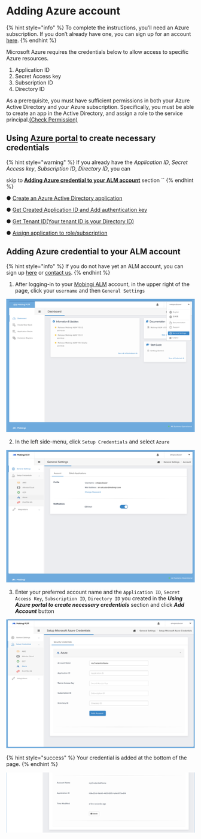 # Adding Azure account

{% hint style="info" %}
To complete the instructions, you’ll need an Azure subscription. If you don’t already have one, you can sign up for an account [here](https://azure.microsoft.com/ja-jp/).
{% endhint %}

Microsoft Azure requires the credentials below to allow access to specific Azure resources.

1. Application ID
2. Secret Access key
3. Subscription ID
4. Directory ID

As a prerequisite, you must have sufficient permissions in both your Azure Active Directory and your Azure subscription. Specifically, you must be able to create an app in the Active Directory, and assign a role to the service principal.[\(Check Permission\)](https://docs.microsoft.com/en-us/azure/azure-resource-manager/resource-group-create-service-principal-portal#required-permissions)

## Using [Azure portal](https://portal.azure.com)  to create necessary credentials

{% hint style="warning" %}
If you already have  the _Application ID_, _Secret Access key_, _Subscription ID_, _Directory ID_, you can

skip to [**Adding Azure credential to your ALM account**](adding-azure-account.md#adding-azure-credential-to-your-alm-account) section ``
{% endhint %}

● [Create an Azure Active Directory application](https://docs.microsoft.com/en-us/azure/azure-resource-manager/resource-group-create-service-principal-portal#create-an-azure-active-directory-application)

● [Get Created Application ID and Add authentication key](https://docs.microsoft.com/en-us/azure/azure-resource-manager/resource-group-create-service-principal-portal#create-an-azure-active-directory-application)

● [Get Tenant ID\(Your tenant ID is your Directory ID\)](https://docs.microsoft.com/en-us/azure/azure-resource-manager/resource-group-create-service-principal-portal#get-tenant-id)

● [Assign application to role/subscription](https://docs.microsoft.com/en-us/azure/azure-resource-manager/resource-group-create-service-principal-portal#assign-application-to-role)

## Adding Azure credential to your ALM account

{% hint style="info" %}
If you do not have yet an ALM account, you can sign up [here](https://mobingi.com/products/alm/pricing?hsCtaTracking=83291ee6-f70a-486a-909c-ed2bcca0629b%7C7cb2af36-bc9f-49f1-8e3f-f3848b2c5295) or [contact us](https://pages.mobingi.com/form-general?hsCtaTracking=0f1d2eb6-a1fc-4c4b-ab8e-934ffd3e8e94%7C504bc5ea-bcd0-4ae1-ba28-a6ec174cb93a).
{% endhint %}

1. After logging-in to your [Mobingi ALM](https://alm.mobingi.com/login) account, in the upper right of the page, click your `username` and then `General Settings`

![](../../.gitbook/assets/screen-shot-2018-06-11-at-17.10.20.png)

2. In the left side-menu, click `Setup Credentials` and select `Azure`

![](../../.gitbook/assets/screen-shot-2018-06-11-at-17.13.27.png)

3. Enter your preferred account name and the `Application ID`, `Secret Access Key`, `Subscription ID`, `Directory ID` you created in the _**Using Azure portal to create necessary credentials**_ section and click _**Add Account**_ button

![](../../.gitbook/assets/screen-shot-2018-06-11-at-17.16.53.png)

{% hint style="success" %}
Your credential is added at the bottom of the page.
{% endhint %}

![](../../.gitbook/assets/screen-shot-2018-06-11-at-17.30.11.png)

